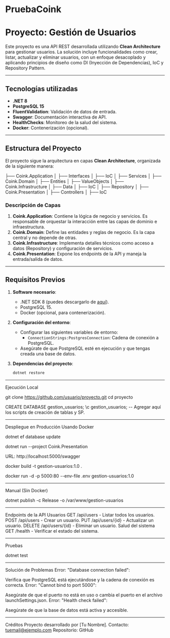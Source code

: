 # PruebaCoink
# Proyecto: Gestión de Usuarios

Este proyecto es una API REST desarrollada utilizando **Clean Architecture** para gestionar usuarios. La solución incluye funcionalidades como crear, listar, actualizar y eliminar usuarios, con un enfoque desacoplado y aplicando principios de diseño como DI (Inyección de Dependencias), IoC y Repository Pattern.

---

## Tecnologías utilizadas

- **.NET 8**
- **PostgreSQL 15**
- **FluentValidation**: Validación de datos de entrada.
- **Swagger**: Documentación interactiva de API.
- **HealthChecks**: Monitoreo de la salud del sistema.
- **Docker**: Contenerización (opcional).

---

## Estructura del Proyecto

El proyecto sigue la arquitectura en capas **Clean Architecture**, organizada de la siguiente manera:

├── Coink.Application
	│ 
	├── Interfaces
	│ 
	├── IoC
	│ 
	├── Services
	│
├── Coink.Domain
	│ 
	├── Entities
	│ 
	├── ValueObjects
	│
├── Coink.Infrastructure
	│ 
	├── Data
	│ 
	├── IoC
	│ 
	├── Repository
	│
├── Coink.Presentation
	│ 
	├── Controllers
	│ 
	├── IoC

### Descripción de Capas
1. **Coink.Application**: Contiene la lógica de negocio y servicios. Es responsable de orquestar la interacción entre las capas de dominio e infraestructura.
2. **Coink.Domain**: Define las entidades y reglas de negocio. Es la capa central y no depende de otras.
3. **Coink.Infrastructure**: Implementa detalles técnicos como acceso a datos (Repository) y configuración de servicios.
4. **Coink.Presentation**: Expone los endpoints de la API y maneja la entrada/salida de datos.

---

## Requisitos Previos

1. **Software necesario**:
   - .NET SDK 8 (puedes descargarlo de [aquí](https://dotnet.microsoft.com/en-us/download)).
   - PostgreSQL 15.
   - Docker (opcional, para contenerización).

2. **Configuración del entorno**:
   - Configurar las siguientes variables de entorno:
     - `ConnectionStrings:PostgresConnection`: Cadena de conexión a PostgreSQL.
   - Asegúrate de que PostgreSQL esté en ejecución y que tengas creada una base de datos.

3. **Dependencias del proyecto**:
   ```bash
   dotnet restore
   
---

Ejecución Local

   git clone https://github.com/usuario/proyecto.git
   cd proyecto

CREATE DATABASE gestion_usuarios;
\c gestion_usuarios;
-- Agregar aquí los scripts de creación de tablas y SP.

---

Despliegue en Producción
Usando Docker

dotnet ef database update

dotnet run --project Coink.Presentation

URL: http://localhost:5000/swagger

docker build -t gestion-usuarios:1.0 .

docker run -d -p 5000:80 --env-file .env gestion-usuarios:1.0

---

Manual (Sin Docker)

dotnet publish -c Release -o /var/www/gestion-usuarios

---

Endpoints de la API
Usuarios
GET /api/users - Listar todos los usuarios.
POST /api/users - Crear un usuario.
PUT /api/users/{id} - Actualizar un usuario.
DELETE /api/users/{id} - Eliminar un usuario.
Salud del sistema
GET /health - Verificar el estado del sistema.

---

Pruebas

dotnet test

---

Solución de Problemas
Error: "Database connection failed":

Verifica que PostgreSQL está ejecutándose y la cadena de conexión es correcta.
Error: "Cannot bind to port 5000":

Asegúrate de que el puerto no está en uso o cambia el puerto en el archivo launchSettings.json.
Error: "Health check failed":

Asegúrate de que la base de datos está activa y accesible.

---

Créditos
Proyecto desarrollado por [Tu Nombre].
Contacto: tuemail@ejemplo.com
Repositorio: GitHub